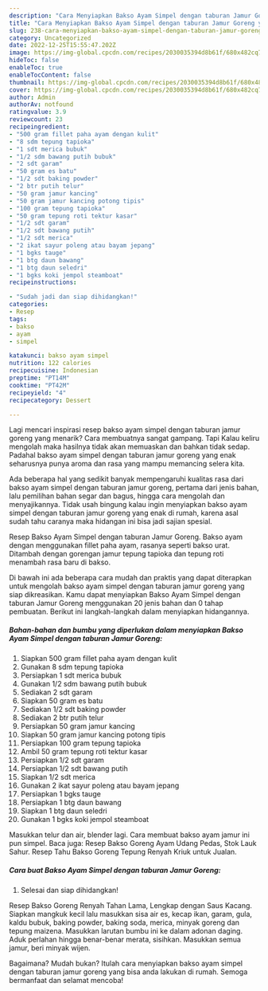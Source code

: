 ```yaml
---
description: "Cara Menyiapkan Bakso Ayam Simpel dengan taburan Jamur Goreng yang Menggugah Selera"
title: "Cara Menyiapkan Bakso Ayam Simpel dengan taburan Jamur Goreng yang Menggugah Selera"
slug: 238-cara-menyiapkan-bakso-ayam-simpel-dengan-taburan-jamur-goreng-yang-menggugah-selera
category: Uncategorized
date: 2022-12-25T15:55:47.202Z
image: https://img-global.cpcdn.com/recipes/2030035394d8b61f/680x482cq70/bakso-ayam-simpel-dengan-taburan-jamur-goreng-foto-resep-utama.jpg
hideToc: false
enableToc: true
enableTocContent: false
thumbnail: https://img-global.cpcdn.com/recipes/2030035394d8b61f/680x482cq70/bakso-ayam-simpel-dengan-taburan-jamur-goreng-foto-resep-utama.jpg
cover: https://img-global.cpcdn.com/recipes/2030035394d8b61f/680x482cq70/bakso-ayam-simpel-dengan-taburan-jamur-goreng-foto-resep-utama.jpg
author: Admin
authorAv: notfound
ratingvalue: 3.9
reviewcount: 23
recipeingredient:
- "500 gram fillet paha ayam dengan kulit"
- "8 sdm tepung tapioka"
- "1 sdt merica bubuk"
- "1/2 sdm bawang putih bubuk"
- "2 sdt garam"
- "50 gram es batu"
- "1/2 sdt baking powder"
- "2 btr putih telur"
- "50 gram jamur kancing"
- "50 gram jamur kancing potong tipis"
- "100 gram tepung tapioka"
- "50 gram tepung roti tektur kasar"
- "1/2 sdt garam"
- "1/2 sdt bawang putih"
- "1/2 sdt merica"
- "2 ikat sayur poleng atau bayam jepang"
- "1 bgks tauge"
- "1 btg daun bawang"
- "1 btg daun seledri"
- "1 bgks koki jempol steamboat"
recipeinstructions:

- "Sudah jadi dan siap dihidangkan!"
categories:
- Resep
tags:
- bakso
- ayam
- simpel

katakunci: bakso ayam simpel 
nutrition: 122 calories
recipecuisine: Indonesian
preptime: "PT14M"
cooktime: "PT42M"
recipeyield: "4"
recipecategory: Dessert

---
```



Lagi mencari inspirasi resep bakso ayam simpel dengan taburan jamur goreng yang menarik? Cara membuatnya sangat gampang. Tapi Kalau keliru mengolah maka hasilnya tidak akan memuaskan dan bahkan tidak sedap. Padahal bakso ayam simpel dengan taburan jamur goreng yang enak seharusnya punya aroma dan rasa yang mampu memancing selera kita.


Ada beberapa hal yang sedikit banyak mempengaruhi kualitas rasa dari bakso ayam simpel dengan taburan jamur goreng, pertama dari jenis bahan, lalu pemilihan bahan segar dan bagus, hingga cara mengolah dan menyajikannya. Tidak usah bingung kalau ingin menyiapkan bakso ayam simpel dengan taburan jamur goreng yang enak di rumah, karena asal sudah tahu caranya maka hidangan ini bisa jadi sajian spesial.

Resep Bakso Ayam Simpel dengan taburan Jamur Goreng. Bakso ayam dengan menggunakan fillet paha ayam, rasanya seperti bakso urat. Ditambah dengan gorengan jamur tepung tapioka dan tepung roti menambah rasa baru di bakso.


Di bawah ini ada beberapa cara mudah dan praktis yang dapat diterapkan untuk mengolah bakso ayam simpel dengan taburan jamur goreng yang siap dikreasikan. Kamu dapat menyiapkan Bakso Ayam Simpel dengan taburan Jamur Goreng menggunakan 20 jenis bahan dan 0 tahap pembuatan. Berikut ini langkah-langkah dalam menyiapkan hidangannya.

<!--inarticleads1-->

##### Bahan-bahan dan bumbu yang diperlukan dalam menyiapkan Bakso Ayam Simpel dengan taburan Jamur Goreng:

1. Siapkan 500 gram fillet paha ayam dengan kulit
1. Gunakan 8 sdm tepung tapioka
1. Persiapkan 1 sdt merica bubuk
1. Gunakan 1/2 sdm bawang putih bubuk
1. Sediakan 2 sdt garam
1. Siapkan 50 gram es batu
1. Sediakan 1/2 sdt baking powder
1. Sediakan 2 btr putih telur
1. Persiapkan 50 gram jamur kancing
1. Siapkan 50 gram jamur kancing potong tipis
1. Persiapkan 100 gram tepung tapioka
1. Ambil 50 gram tepung roti tektur kasar
1. Persiapkan 1/2 sdt garam
1. Persiapkan 1/2 sdt bawang putih
1. Siapkan 1/2 sdt merica
1. Gunakan 2 ikat sayur poleng atau bayam jepang
1. Persiapkan 1 bgks tauge
1. Persiapkan 1 btg daun bawang
1. Siapkan 1 btg daun seledri
1. Gunakan 1 bgks koki jempol steamboat


Masukkan telur dan air, blender lagi. Cara membuat bakso ayam jamur ini pun simpel. Baca juga: Resep Bakso Goreng Ayam Udang Pedas, Stok Lauk Sahur. Resep Tahu Bakso Goreng Tepung Renyah Kriuk untuk Jualan. 

<!--inarticleads2-->

##### Cara buat Bakso Ayam Simpel dengan taburan Jamur Goreng:


1. Selesai dan siap dihidangkan!

Resep Bakso Goreng Renyah Tahan Lama, Lengkap dengan Saus Kacang. Siapkan mangkuk kecil lalu masukkan sisa air es, kecap ikan, garam, gula, kaldu bubuk, baking powder, baking soda, merica, minyak goreng dan tepung maizena. Masukkan larutan bumbu ini ke dalam adonan daging. Aduk perlahan hingga benar-benar merata, sisihkan. Masukkan semua jamur, beri minyak wijen. 

Bagaimana? Mudah bukan? Itulah cara menyiapkan bakso ayam simpel dengan taburan jamur goreng yang bisa anda lakukan di rumah. Semoga bermanfaat dan selamat mencoba!
